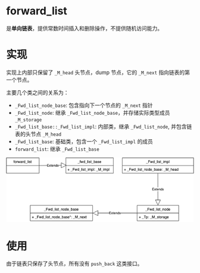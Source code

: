 
# forward_list

是**单向链表**，提供常数时间插入和删除操作，不提供随机访问能力。

# 实现

实现上内部只保留了 `_M_head` 头节点，dump 节点，它的 `_M_next` 指向链表的第一个节点。

主要几个类之间的关系为：

- `_Fwd_list_node_base`: 包含指向下一个节点的 `_M_next` 指针
- `_Fwd_list_node`: 继承 `_Fwd_list_node_base`，并存储实际类型成员 `_M_storage`
- `_Fwd_list_base::_Fwd_list_impl`: 内部类，继承 `_Fwd_list_node`, 并包含链表的头节点 `_M_head`
- `_Fwd_list_base`: 基础类，包含一个 `_Fwd_list_impl` 的成员
- `forward_list`: 继承 `_Fwd_list_base`

![forward_list类关系图](https://github.com/castleBoat/dsa/raw/main/SGI-STL/img/forward_list.png)


# 使用

由于链表只保存了头节点，所有没有 `push_back` 这类接口。
